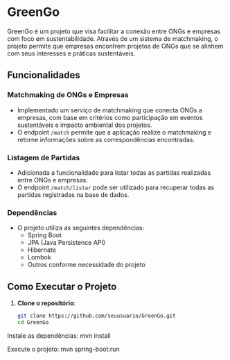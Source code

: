 # GreenGo

GreenGo é um projeto que visa facilitar a conexão entre ONGs e empresas com foco em sustentabilidade. Através de um sistema de matchmaking, o projeto permite que empresas encontrem projetos de ONGs que se alinhem com seus interesses e práticas sustentáveis.

## Funcionalidades

### Matchmaking de ONGs e Empresas

- Implementado um serviço de matchmaking que conecta ONGs a empresas, com base em critérios como participação em eventos sustentáveis e impacto ambiental dos projetos.
- O endpoint `/match` permite que a aplicação realize o matchmaking e retorne informações sobre as correspondências encontradas.

### Listagem de Partidas

- Adicionada a funcionalidade para listar todas as partidas realizadas entre ONGs e empresas.
- O endpoint `/match/listar` pode ser utilizado para recuperar todas as partidas registradas na base de dados.

### Dependências

- O projeto utiliza as seguintes dependências:
  - Spring Boot
  - JPA (Java Persistence API)
  - Hibernate
  - Lombok
  - Outros conforme necessidade do projeto

## Como Executar o Projeto

1. **Clone o repositório**:

   ```bash
   git clone https://github.com/seuusuario/GreenGo.git
   cd GreenGo
Instale as dependências: mvn install


Execute o projeto: mvn spring-boot:run
